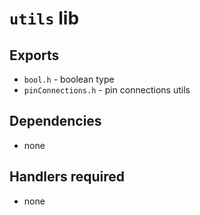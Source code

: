# `utils` lib

## Exports

- `bool.h` - boolean type
- `pinConnections.h` - pin connections utils

## Dependencies

- none

## Handlers required

- none
